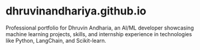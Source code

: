 # dhruvinandhariya.github.io
Professional portfolio for Dhruvin Andharia, an AI/ML developer showcasing machine learning projects, skills, and internship experience in technologies like Python, LangChain, and Scikit-learn.
